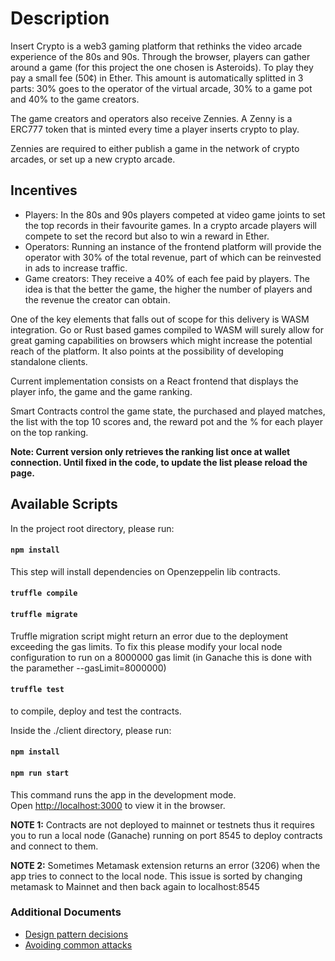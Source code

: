 # Description

Insert Crypto is a web3 gaming platform that rethinks the video arcade experience of the 80s and 90s. Through the browser, players can gather around a game (for this project the one chosen is Asteroids). To play they pay a small fee (50¢) in Ether. This amount is automatically splitted in 3 parts: 30% goes to the operator of the virtual arcade, 30% to a game pot and 40% to the game creators.

The game creators and operators also receive Zennies. A Zenny is a ERC777 token that is minted every time a player inserts crypto to play.

Zennies are required to either publish a game in the network of crypto arcades, or set up a new crypto arcade.

## Incentives

- Players: In the 80s and 90s players competed at video game joints to set the top records in their favourite games. In a crypto arcade players will compete to set the record but also to win a reward in Ether.
- Operators: Running an instance of the frontend platform will provide the operator with 30% of the total revenue, part of which can be reinvested in ads to increase traffic.
- Game creators: They receive a 40% of each fee paid by players. The idea is that the better the game, the higher the number of players and the revenue the creator can obtain.

One of the key elements that falls out of scope for this delivery is WASM integration. Go or Rust based games compiled to WASM will surely allow for great gaming capabilities on browsers which might increase the potential reach of the platform. It also points at the possibility of developing standalone clients.

Current implementation consists on a React frontend that displays the player info, the game and the game ranking.

Smart Contracts control the game state, the purchased and played matches, the list with the top 10 scores and, the reward pot and the % for each player on the top ranking.

**Note: Current version only retrieves the ranking list once at wallet connection. Until fixed in the code, to update the list please reload the page.**

## Available Scripts

In the project root directory, please run:

#### `npm install`

This step will install dependencies on Openzeppelin lib contracts.

#### `truffle compile`

#### `truffle migrate`

Truffle migration script might return an error due to the deployment exceeding the gas limits. To fix this please modify your local node configuration to run on a 8000000 gas limit (in Ganache this is done with the paramether --gasLimit=8000000)

#### `truffle test`

to compile, deploy and test the contracts.

Inside the ./client directory, please run:

#### `npm install`

#### `npm run start`

This command runs the app in the development mode.
<br>
Open [http://localhost:3000](http://localhost:3000) to view it in the browser.

**NOTE 1:** Contracts are not deployed to mainnet or testnets thus it requires you to run a local node (Ganache) running on port 8545 to deploy contracts and connect to them.

**NOTE 2:** Sometimes Metamask extension returns an error (3206) when the app tries to connect to the local node. This issue is sorted by changing metamask to Mainnet and then back again to localhost:8545

### Additional Documents

- [Design pattern decisions](design_pattern_decisions.md)
- [Avoiding common attacks](avoiding_common_attacks.md)
